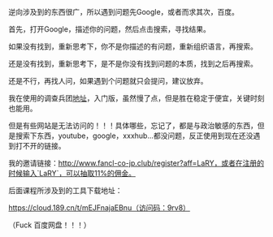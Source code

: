逆向涉及到的东西很广，所以遇到问题先Google，或者而求其次，百度。

首先，打开Google，描述你的问题，然后点击搜索，寻找结果。

如果没有找到，重新思考下，你不是你描述的有问题，重新组织语言，再搜索。

还是没有找到，重新思考下，是不是你没有找到问题的本质，找到之后再搜索。

还是不行，再找人问，如果遇到个问题就只会提问，建议放弃。

我在使用的调查兵团[地址](https://caomei.jp/)，入门版，虽然慢了点，但是胜在稳定于便宜，关键时刻也能用。

但是有些网站是无法访问的！！！具体哪些，忘记了，都是与政治敏感的东西，但是搜索下东西，youtube，google，xxxhub...都没问题，反正使用到现在还没遇到打不开的链接。

我的邀请链接：http://www.fancl-co-jp.club/register?aff=LaRY，或者在注册的时候输入`LaRY`，可以抽取11%的佣金。

后面课程所涉及到的工具下载地址：

https://cloud.189.cn/t/mEJFnajaEBnu（访问码：9rv8）

（Fuck 百度网盘！！！）